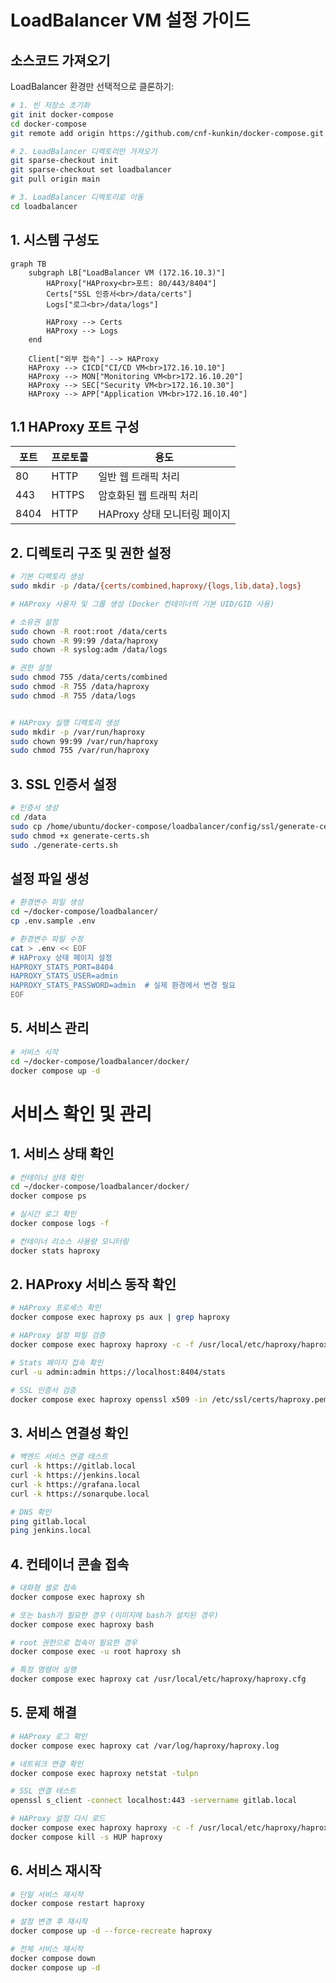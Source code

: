 # LoadBalancer VM 설정 가이드

## 소스코드 가져오기
LoadBalancer 환경만 선택적으로 클론하기:
```bash
# 1. 빈 저장소 초기화
git init docker-compose
cd docker-compose
git remote add origin https://github.com/cnf-kunkin/docker-compose.git

# 2. LoadBalancer 디렉토리만 가져오기
git sparse-checkout init
git sparse-checkout set loadbalancer
git pull origin main

# 3. LoadBalancer 디렉토리로 이동
cd loadbalancer
```

## 1. 시스템 구성도
```mermaid
graph TB
    subgraph LB["LoadBalancer VM (172.16.10.3)"]
        HAProxy["HAProxy<br>포트: 80/443/8404"]
        Certs["SSL 인증서<br>/data/certs"]
        Logs["로그<br>/data/logs"]
        
        HAProxy --> Certs
        HAProxy --> Logs
    end

    Client["외부 접속"] --> HAProxy
    HAProxy --> CICD["CI/CD VM<br>172.16.10.10"]
    HAProxy --> MON["Monitoring VM<br>172.16.10.20"]
    HAProxy --> SEC["Security VM<br>172.16.10.30"]
    HAProxy --> APP["Application VM<br>172.16.10.40"]
```

## 1.1 HAProxy 포트 구성

| 포트 | 프로토콜 | 용도 |
|------|----------|------|
| 80 | HTTP | 일반 웹 트래픽 처리 |
| 443 | HTTPS | 암호화된 웹 트래픽 처리 |
| 8404 | HTTP | HAProxy 상태 모니터링 페이지 |

## 2. 디렉토리 구조 및 권한 설정

```bash
# 기본 디렉토리 생성
sudo mkdir -p /data/{certs/combined,haproxy/{logs,lib,data},logs}

# HAProxy 사용자 및 그룹 생성 (Docker 컨테이너의 기본 UID/GID 사용)

# 소유권 설정
sudo chown -R root:root /data/certs
sudo chown -R 99:99 /data/haproxy
sudo chown -R syslog:adm /data/logs

# 권한 설정
sudo chmod 755 /data/certs/combined
sudo chmod -R 755 /data/haproxy
sudo chmod -R 755 /data/logs


# HAProxy 실행 디렉토리 생성
sudo mkdir -p /var/run/haproxy
sudo chown 99:99 /var/run/haproxy
sudo chmod 755 /var/run/haproxy
```

## 3. SSL 인증서 설정
```bash
# 인증서 생성
cd /data
sudo cp /home/ubuntu/docker-compose/loadbalancer/config/ssl/generate-certs.sh /data/
sudo chmod +x generate-certs.sh
sudo ./generate-certs.sh

```

## 설정 파일 생성
```bash
# 환경변수 파일 생성
cd ~/docker-compose/loadbalancer/
cp .env.sample .env

# 환경변수 파일 수정
cat > .env << EOF
# HAProxy 상태 페이지 설정
HAPROXY_STATS_PORT=8404
HAPROXY_STATS_USER=admin
HAPROXY_STATS_PASSWORD=admin  # 실제 환경에서 변경 필요
EOF

```

## 5. 서비스 관리
```bash
# 서비스 시작
cd ~/docker-compose/loadbalancer/docker/
docker compose up -d

```

# 서비스 확인 및 관리

## 1. 서비스 상태 확인
```bash
# 컨테이너 상태 확인
cd ~/docker-compose/loadbalancer/docker/
docker compose ps

# 실시간 로그 확인
docker compose logs -f

# 컨테이너 리소스 사용량 모니터링
docker stats haproxy
```

## 2. HAProxy 서비스 동작 확인
```bash
# HAProxy 프로세스 확인
docker compose exec haproxy ps aux | grep haproxy

# HAProxy 설정 파일 검증
docker compose exec haproxy haproxy -c -f /usr/local/etc/haproxy/haproxy.cfg

# Stats 페이지 접속 확인
curl -u admin:admin https://localhost:8404/stats

# SSL 인증서 검증
docker compose exec haproxy openssl x509 -in /etc/ssl/certs/haproxy.pem -text -noout
```

## 3. 서비스 연결성 확인
```bash
# 백엔드 서비스 연결 테스트
curl -k https://gitlab.local
curl -k https://jenkins.local
curl -k https://grafana.local
curl -k https://sonarqube.local

# DNS 확인
ping gitlab.local
ping jenkins.local
```

## 4. 컨테이너 콘솔 접속
```bash
# 대화형 셸로 접속
docker compose exec haproxy sh

# 또는 bash가 필요한 경우 (이미지에 bash가 설치된 경우)
docker compose exec haproxy bash

# root 권한으로 접속이 필요한 경우
docker compose exec -u root haproxy sh

# 특정 명령어 실행
docker compose exec haproxy cat /usr/local/etc/haproxy/haproxy.cfg
```

## 5. 문제 해결
```bash
# HAProxy 로그 확인
docker compose exec haproxy cat /var/log/haproxy/haproxy.log

# 네트워크 연결 확인
docker compose exec haproxy netstat -tulpn

# SSL 연결 테스트
openssl s_client -connect localhost:443 -servername gitlab.local

# HAProxy 설정 다시 로드
docker compose exec haproxy haproxy -c -f /usr/local/etc/haproxy/haproxy.cfg
docker compose kill -s HUP haproxy
```

## 6. 서비스 재시작
```bash
# 단일 서비스 재시작
docker compose restart haproxy

# 설정 변경 후 재시작
docker compose up -d --force-recreate haproxy

# 전체 서비스 재시작
docker compose down
docker compose up -d
```


